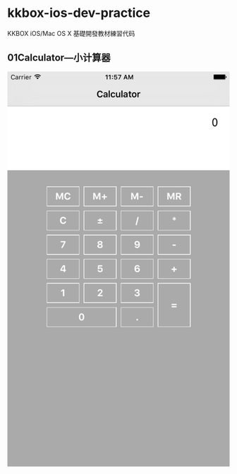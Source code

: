 # kkbox-ios-dev-practice
KKBOX iOS/Mac OS X 基礎開發教材練習代码

## 01Calculator—小计算器

 ![01Calculator](images/01Calculator.png)